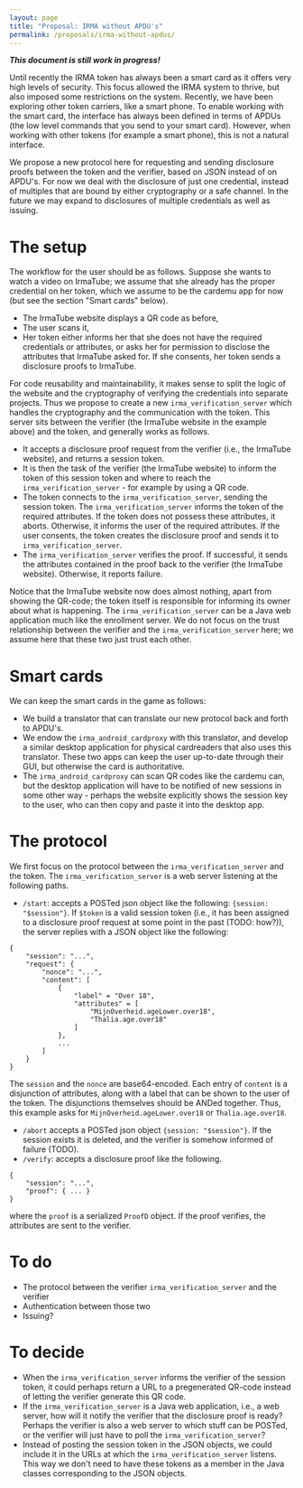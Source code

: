 ```yaml
---
layout: page
title: "Proposal: IRMA without APDU's"
permalink: /proposals/irma-without-apdus/
---
```

_**This document is still work in progress!**_


Until recently the IRMA token has always been a smart card as it offers very high levels of security. This focus allowed the IRMA system to thrive, but also imposed some restrictions on the system. Recently, we have been exploring other token carriers, like a smart phone. To enable working with the smart card, the interface has always been defined in terms of APDUs (the low level commands that you send to your smart card). However, when working with other tokens (for example a smart phone), this is not a natural interface.

We propose a new protocol here for requesting and sending disclosure proofs between the token and the verifier, based on JSON instead of on APDU's. For now we deal with the disclosure of just one credential, instead of multiples that are bound by either cryptography or a safe channel. In the future we may expand to disclosures of multiple credentials as well as issuing.

# The setup

The workflow for the user should be as follows. Suppose she wants to watch a video on IrmaTube; we assume that she already has the proper credential on her token, which we assume to be the cardemu app for now (but see the section "Smart cards" below).

* The IrmaTube website displays a QR code as before,
* The user scans it,
* Her token either informs her that she does not have the required credentials or attributes, or asks her for permission to disclose the attributes that IrmaTube asked for. If she consents, her token sends a disclosure proofs to IrmaTube.

For code reusability and maintainability, it makes sense to split the logic of the website and the cryptography of verifying the credentials into separate projects. Thus we propose to create a new `irma_verification_server` which handles the cryptography and the communication with the token. This server sits between the verifier (the IrmaTube website in the example above) and the token, and generally works as follows.

* It accepts a disclosure proof request from the verifier (i.e., the IrmaTube website), and returns a session token.
* It is then the task of the verifier (the IrmaTube website) to inform the token of this session token and where to reach the `irma_verification_server` - for example by using a QR code.
* The token connects to the `irma_verification_server`, sending the session token. The `irma_verification_server` informs the token of the required attributes. If the token does not possess these attributes, it aborts. Otherwise, it informs the user of the required attributes. If the user consents, the token creates the disclosure proof and sends it to `irma_verification_server`.
* The `irma_verification_server` verifies the proof. If successful, it sends the attributes contained in the proof back to the verifier (the IrmaTube website). Otherwise, it reports failure.

Notice that the IrmaTube website now does almost nothing, apart from showing the QR-code; the token itself is responsible for informing its owner about what is happening. The `irma_verification_server` can be a Java web application much like the enrollment server. We do not focus on the trust relationship between the verifier and the `irma_verification_server` here; we assume here that these two just trust each other.

# Smart cards

We can keep the smart cards in the game as follows:

* We build a translator that can translate our new protocol back and forth to APDU's.
* We endow the `irma_android_cardproxy` with this translator, and develop a similar desktop application for physical cardreaders that also uses this translator. These two apps can keep the user up-to-date through their GUI, but otherwise the card is authoritative.
* The `irma_android_cardproxy` can scan QR codes like the cardemu can, but the desktop application will have to be notified of new sessions in some other way - perhaps the website explicitly shows the session key to the user, who can then copy and paste it into the desktop app.

# The protocol

We first focus on the protocol between the `irma_verification_server` and the token. The `irma_verification_server` is a web server listening at the following paths.

* `/start`: accepts a POSTed json object like the following: `{session: "$session"}`. If `$token` is a valid session token (i.e., it has been assigned to a disclosure proof request at some point in the past (TODO: how?)), the server replies with a JSON object like the following:

```
{
    "session": "...",
    "request": {
        "nonce": "...",
        "content": [
            {
                "label" = "Over 18",
                "attributes" = [
                    "MijnOverheid.ageLower.over18",
                    "Thalia.age.over18"
                ]
            },
            ...
        ]
    }
}
```
The `session` and the `nonce` are base64-encoded. Each entry of `content` is a disjunction of attributes, along with a label that can be shown to the user of the token. The disjunctions themselves should be ANDed together. Thus, this example asks for `MijnOverheid.ageLower.over18` or `Thalia.age.over18`.

* `/abort` accepts a POSTed json object `{session: "$session"}`. If the session exists it is deleted, and the verifier is somehow informed of failure (TODO).
* `/verify`: accepts a disclosure proof like the following.

```
{
    "session": "...",
    "proof": { ... }
}
```
  where the `proof` is a serialized `ProofD` object. If the proof verifies, the attributes are sent to the verifier.

# To do

* The protocol between the verifier `irma_verification_server` and the verifier
* Authentication between those two
* Issuing?

# To decide

* When the `irma_verification_server` informs the verifier of the session token, it could perhaps return a URL to a pregenerated QR-code instead of letting the verifier generate this QR code.
* If the `irma_verification_server` is a Java web application, i.e., a web server, how will it notify the verifier that the disclosure proof is ready? Perhaps the verifier is also a web server to which stuff can be POSTed, or the verifier will just have to poll the `irma_verification_server`?
* Instead of posting the session token in the JSON objects, we could include it in the URLs at which the `irma_verification_server` listens. This way we don't need to have these tokens as a member in the Java classes corresponding to the JSON objects.